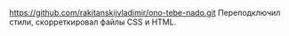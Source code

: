 https://github.com/rakitanskijvladimir/ono-tebe-nado.git
Переподключил стили, скорреткировал файлы CSS и HTML.
